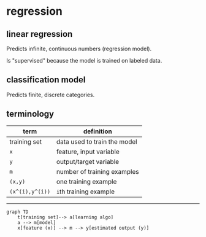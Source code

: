 # regression

## linear regression

Predicts infinite, continuous numbers (regression model).

Is "supervised" because the model is trained on labeled data.

## classification model

Predicts finite, discrete categories.

## terminology

term | definition
--- | ---
training set | data used to train the model
`x` | feature, input variable
`y` | output/target variable
`m` | number of training examples
`(x,y)` | one training example
`(x^(i),y^(i))` | `i`th training example

---

```mermaid
graph TD
    t[training set]--> a[learning algo]
    a --> m[model]
    x[feature (x)] --> m --> y[estimated output (y)]
```
